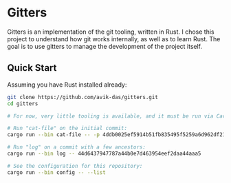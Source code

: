 Gitters
=======

Gitters is an implementation of the git tooling, written in Rust. I chose this project to understand how git works internally, as well as to learn Rust. The goal is to use gitters to manage the development of the project itself.

Quick Start
-----------

Assuming you have Rust installed already:

```sh
git clone https://github.com/avik-das/gitters.git
cd gitters

# For now, very little tooling is available, and it must be run via Cargo.

# Run "cat-file" on the initial commit:
cargo run --bin cat-file -- -p 4ddb0025ef5914b51fb835495f5259a6d962df21

# Run "log" on a commit with a few ancestors:
cargo run --bin log -- 44d6437947787a44b0e7d463954eef2daa44aaa5

# See the configuration for this repository:
cargo run --bin config -- --list
```
